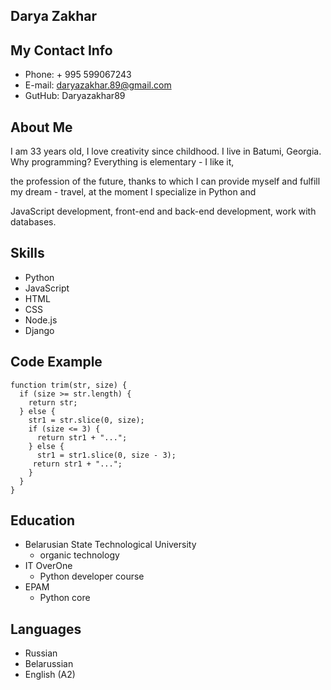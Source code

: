 ## Darya Zakhar

## My Contact Info
* Phone: + 995 599067243
* E-mail: daryazakhar.89@gmail.com
* GutHub: Daryazakhar89

## About Me
I am 33 years old, I love creativity since childhood. I live in Batumi, Georgia. Why programming? Everything is elementary - I like it,

the profession of the future, thanks to which I can provide myself and fulfill my dream - travel, at the moment I specialize in Python and 

JavaScript development, front-end and back-end development, work with databases.

## Skills
* Python
* JavaScript
* HTML 
* CSS
* Node.js
* Django

## Code Example
```
function trim(str, size) {
  if (size >= str.length) {
    return str;
  } else {
    str1 = str.slice(0, size);
    if (size <= 3) {
      return str1 + "...";
    } else {
      str1 = str1.slice(0, size - 3);
     return str1 + "...";
    }
  }
}
```

## Education
* Belarusian State Technological University
    * organic technology
* IT OverOne
    * Python developer course
* EPAM 
    * Python core
## Languages
* Russian 
* Belarussian
* English (A2)



